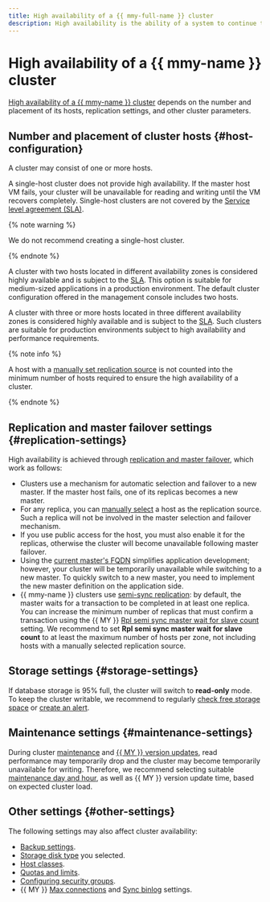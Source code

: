 ```yaml
---
title: High availability of a {{ mmy-full-name }} cluster
description: High availability is the ability of a system to continue to operate when one or more of its components fail. High availability of a {{ mmy-name }} cluster depends on the number and placement of its hosts, replication settings, and other cluster parameters.
---
```


# High availability of a {{ mmy-name }} cluster

[High availability of a {{ mmy-name }} cluster](../../architecture/fault-tolerance.md#mdb-ha) depends on the number and placement of its hosts, replication settings, and other cluster parameters.

## Number and placement of cluster hosts {#host-configuration}

A cluster may consist of one or more hosts.

A single-host cluster does not provide high availability. If the master host VM fails, your cluster will be unavailable for reading and writing until the VM recovers completely. Single-host clusters are not covered by the [Service level agreement (SLA)](https://yandex.com/legal/cloud_sla_mdb/).

{% note warning %}

We do not recommend creating a single-host cluster.

{% endnote %}

A cluster with two hosts located in different availability zones is considered highly available and is subject to the [SLA](https://yandex.com/legal/cloud_sla_mdb/). This option is suitable for medium-sized applications in a production environment. The default cluster configuration offered in the management console includes two hosts.

A cluster with three or more hosts located in three different availability zones is considered highly available and is subject to the [SLA](https://yandex.com/legal/cloud_sla_mdb/en/). Such clusters are suitable for production environments subject to high availability and performance requirements.

{% note info %}

A host with a [manually set replication source](replication.md#manual-source) is not counted into the minimum number of hosts required to ensure the high availability of a cluster.

{% endnote %}

## Replication and master failover settings {#replication-settings}

High availability is achieved through [replication and master failover](replication.md), which work as follows:
* Clusters use a mechanism for automatic selection and failover to a new master. If the master host fails, one of its replicas becomes a new master.
* For any replica, you can [manually select](replication.md#manual-source) a host as the replication source. Such a replica will not be involved in the master selection and failover mechanism.
* If you use public access for the host, you must also enable it for the replicas, otherwise the cluster will become unavailable following master failover.
* Using the [current master's FQDN](../operations/connect.md#fqdn-master) simplifies application development; however, your cluster will be temporarily unavailable while switching to a new master. To quickly switch to a new master, you need to implement the new master definition on the application side.
* {{ mmy-name }} clusters use [semi-sync replication](https://dev.mysql.com/doc/refman/5.7/en/replication-semisync.html): by default, the master waits for a transaction to be completed in at least one replica. You can increase the minimum number of replicas that must confirm a transaction using the {{ MY }} [Rpl semi sync master wait for slave count](settings-list.md#setting-rpl-wait-slave-count) setting. We recommend to set **Rpl semi sync master wait for slave count** to at least the maximum number of hosts per zone, not including hosts with a manually selected replication source.

## Storage settings {#storage-settings}

If database storage is 95% full, the cluster will switch to **read-only** mode. To keep the cluster writable, we recommend to regularly [check free storage space](../qa/monitoring.md#disk-space-percentage) or [create an alert](../qa/read-write.md#write-failure). 

## Maintenance settings {#maintenance-settings}

During cluster [maintenance](maintenance.md) and [{{ MY }} version updates](../operations/cluster-version-update.md), read performance may temporarily drop and the cluster may become temporarily unavailable for writing. Therefore, we recommend selecting suitable [maintenance day and hour](maintenance.md#maintenance-window), as well as {{ MY }} version update time, based on expected cluster load.

## Other settings {#other-settings}

The following settings may also affect cluster availability:

* [Backup settings](backup.md).
* [Storage disk type](storage.md) you selected.
* [Host classes](instance-types.md).
* [Quotas and limits](limits.md).
* [Configuring security groups](../operations/connect.md#configuring-security-groups).
* {{ MY }} [Max connections](settings-list.md#setting-max-connections) and [Sync binlog](settings-list.md#setting-sync-binlog) settings.
